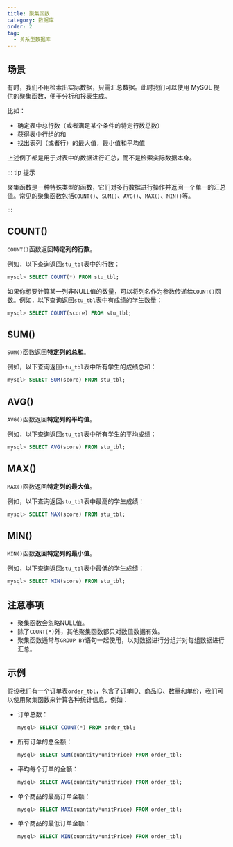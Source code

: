 ```yaml
---
title: 聚集函数
category: 数据库
order: 2
tag:
  - 关系型数据库
---
```


## 场景

有时，我们不用检索出实际数据，只需汇总数据。此时我们可以使用 MySQL 提供的聚集函数，便于分析和报表生成。

比如：

- 确定表中总行数（或者满足某个条件的特定行数总数）
- 获得表中行组的和
- 找出表列（或者行）的最大值，最小值和平均值

上述例子都是用于对表中的数据进行汇总，而不是检索实际数据本身。

::: tip 提示

聚集函数是一种特殊类型的函数，它们对多行数据进行操作并返回一个单一的汇总值。常见的聚集函数包括`COUNT()`、`SUM()`、`AVG()`、`MAX()`、`MIN()`等。

:::

## COUNT()

`COUNT()`函数返回**特定列的行数**。

例如，以下查询返回`stu_tbl`表中的行数：

```sql
mysql> SELECT COUNT(*) FROM stu_tbl;
```

如果你想要计算某一列非NULL值的数量，可以将列名作为参数传递给`COUNT()`函数。例如，以下查询返回`stu_tbl`表中有成绩的学生数量：

```sql
mysql> SELECT COUNT(score) FROM stu_tbl;
```

## SUM()

`SUM()`函数返回**特定列的总和**。

例如，以下查询返回`stu_tbl`表中所有学生的成绩总和：

```sql
mysql> SELECT SUM(score) FROM stu_tbl;
```

## AVG()

`AVG()`函数返回**特定列的平均值**。

例如，以下查询返回`stu_tbl`表中所有学生的平均成绩：

```sql
mysql> SELECT AVG(score) FROM stu_tbl;
```

## MAX()

`MAX()`函数返回**特定列的最大值**。

例如，以下查询返回`stu_tbl`表中最高的学生成绩：

```sql
mysql> SELECT MAX(score) FROM stu_tbl;
```

## MIN()

`MIN()`函数**返回特定列的最小值**。

例如，以下查询返回`stu_tbl`表中最低的学生成绩：

```sql
mysql> SELECT MIN(score) FROM stu_tbl;
```

## 注意事项

- 聚集函数会忽略NULL值。
- 除了`COUNT(*)`外，其他聚集函数都只对数值数据有效。
- 聚集函数通常与`GROUP BY`语句一起使用，以对数据进行分组并对每组数据进行汇总。

## 示例

假设我们有一个订单表`order_tbl`，包含了订单ID、商品ID、数量和单价，我们可以使用聚集函数来计算各种统计信息，例如：

- 订单总数：

  ```sql
  mysql> SELECT COUNT(*) FROM order_tbl;
  ```

- 所有订单的总金额：

  ```sql
  mysql> SELECT SUM(quantity*unitPrice) FROM order_tbl;
  ```

- 平均每个订单的金额：

  ```sql
  mysql> SELECT AVG(quantity*unitPrice) FROM order_tbl;
  ```

- 单个商品的最高订单金额：

  ```sql
  mysql> SELECT MAX(quantity*unitPrice) FROM order_tbl;
  ```

- 单个商品的最低订单金额：

  ```sql
  mysql> SELECT MIN(quantity*unitPrice) FROM order_tbl;
  ```